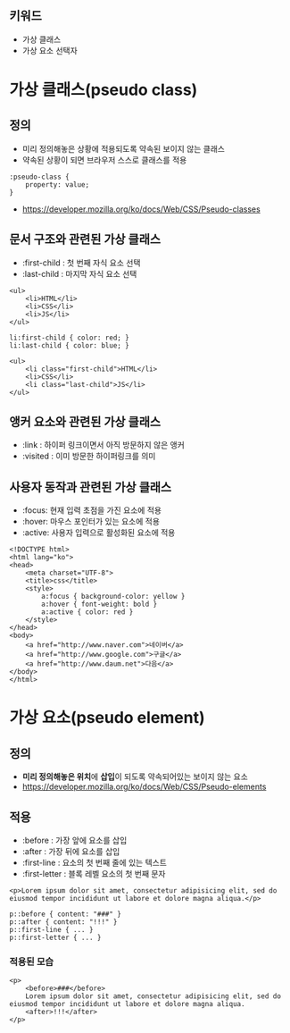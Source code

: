 ## 키워드

- 가상 클래스
- 가상 요소 선택자

# 가상 클래스(pseudo class)
## 정의
- 미리 정의해놓은 상황에 적용되도록 약속된 보이지 않는 클래스
-  약속된 상황이 되면 브라우저 스스로 클래스를 적용

```
:pseudo-class {
    property: value;
}
```
- https://developer.mozilla.org/ko/docs/Web/CSS/Pseudo-classes

## 문서 구조와 관련된 가상 클래스

- :first-child : 첫 번째 자식 요소 선택
- :last-child : 마지막 자식 요소 선택
```
<ul>
    <li>HTML</li>
    <li>CSS</li>
    <li>JS</li>
</ul>
```
```
li:first-child { color: red; }
li:last-child { color: blue; }
```
```
<ul>
    <li class="first-child">HTML</li>
    <li>CSS</li>
    <li class="last-child">JS</li>
</ul>
```

## 앵커 요소와 관련된 가상 클래스
- :link : 하이퍼 링크이면서 아직 방문하지 않은 앵커
- :visited : 이미 방문한 하이퍼링크를 의미

## 사용자 동작과 관련된 가상 클래스

- :focus: 현재 입력 초점을 가진 요소에 적용
- :hover: 마우스 포인터가 있는 요소에 적용
- :active: 사용자 입력으로 활성화된 요소에 적용

```
<!DOCTYPE html>
<html lang="ko">
<head>
	<meta charset="UTF-8">
	<title>css</title>
	<style>
		a:focus { background-color: yellow }
		a:hover { font-weight: bold }
		a:active { color: red }
	</style>
</head>
<body>
	<a href="http://www.naver.com">네이버</a>
	<a href="http://www.google.com">구글</a>
	<a href="http://www.daum.net">다음</a>
</body>
</html>
```

# 가상 요소(pseudo element)
## 정의 
- **미리 정의해놓은 위치**에 **삽입**이 되도록 약속되어있는 보이지 않는 요소
- https://developer.mozilla.org/ko/docs/Web/CSS/Pseudo-elements 

## 적용
- :before : 가장 앞에 요소를 삽입
- :after : 가장 뒤에 요소를 삽입
- :first-line : 요소의 첫 번째 줄에 있는 텍스트
- :first-letter : 블록 레벨 요소의 첫 번째 문자

```
<p>Lorem ipsum dolor sit amet, consectetur adipisicing elit, sed do eiusmod tempor incididunt ut labore et dolore magna aliqua.</p>
```
```
p::before { content: "###" }
p::after { content: "!!!" }
p::first-line { ... }
p::first-letter { ... }
```
### 적용된 모습
```
<p>
    <before>###</before>
    Lorem ipsum dolor sit amet, consectetur adipisicing elit, sed do eiusmod tempor incididunt ut labore et dolore magna aliqua.
    <after>!!!</after>
</p>
```